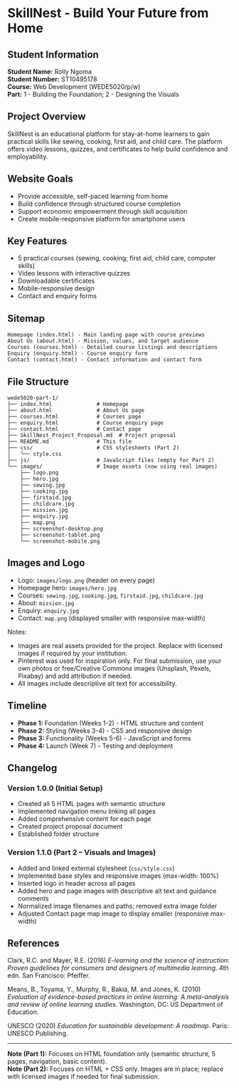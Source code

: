 # SkillNest - Build Your Future from Home

## Student Information
**Student Name:** Rolly Ngoma  
**Student Number:** ST10495178  
**Course:** Web Development (WEDE5020/p/w)  
**Part:** 1 - Building the Foundation; 2 - Designing the Visuals

## Project Overview

SkillNest is an educational platform for stay-at-home learners to gain practical skills like sewing, cooking, first aid, and child care. The platform offers video lessons, quizzes, and certificates to help build confidence and employability.

## Website Goals
- Provide accessible, self-paced learning from home
- Build confidence through structured course completion
- Support economic empowerment through skill acquisition
- Create mobile-responsive platform for smartphone users

## Key Features
- 5 practical courses (sewing, cooking, first aid, child care, computer skills)
- Video lessons with interactive quizzes
- Downloadable certificates
- Mobile-responsive design
- Contact and enquiry forms

## Sitemap
```
Homepage (index.html) - Main landing page with course previews
About Us (about.html) - Mission, values, and target audience
Courses (courses.html) - Detailed course listings and descriptions
Enquiry (enquiry.html) - Course enquiry form
Contact (contact.html) - Contact information and contact form
```

## File Structure
```
wede5020-part-1/
├── index.html              # Homepage
├── about.html              # About Us page
├── courses.html            # Courses page
├── enquiry.html            # Course enquiry page
├── contact.html            # Contact page
├── SkillNest_Project_Proposal.md  # Project proposal
├── README.md               # This file
├── css/                    # CSS stylesheets (Part 2)
│   └── style.css
├── js/                     # JavaScript files (empty for Part 2)
└── images/                 # Image assets (now using real images)
    ├── logo.png
    ├── hero.jpg
    ├── sewing.jpg
    ├── cooking.jpg
    ├── firstaid.jpg
    ├── childcare.jpg
    ├── mission.jpg
    ├── enquiry.jpg
    ├── map.png
    ├── screenshot-desktop.png
    ├── screenshot-tablet.png
    └── screenshot-mobile.png
```

## Images and Logo
- Logo: `images/logo.png` (header on every page)
- Homepage hero: `images/hero.jpg`
- Courses: `sewing.jpg`, `cooking.jpg`, `firstaid.jpg`, `childcare.jpg`
- About: `mission.jpg`
- Enquiry: `enquiry.jpg`
- Contact: `map.png` (displayed smaller with responsive max-width)

Notes:
- Images are real assets provided for the project. Replace with licensed images if required by your institution.
- Pinterest was used for inspiration only. For final submission, use your own photos or free/Creative Commons images (Unsplash, Pexels, Pixabay) and add attribution if needed.
- All images include descriptive alt text for accessibility.

## Timeline
- **Phase 1:** Foundation (Weeks 1-2) - HTML structure and content
- **Phase 2:** Styling (Weeks 3-4) - CSS and responsive design
- **Phase 3:** Functionality (Weeks 5-6) - JavaScript and forms
- **Phase 4:** Launch (Week 7) - Testing and deployment

## Changelog
### Version 1.0.0 (Initial Setup)
- Created all 5 HTML pages with semantic structure
- Implemented navigation menu linking all pages
- Added comprehensive content for each page
- Created project proposal document
- Established folder structure

### Version 1.1.0 (Part 2 – Visuals and Images)
- Added and linked external stylesheet (`css/style.css`)
- Implemented base styles and responsive images (max-width: 100%)
- Inserted logo in header across all pages
- Added hero and page images with descriptive alt text and guidance comments
- Normalized image filenames and paths; removed extra image folder
- Adjusted Contact page map image to display smaller (responsive max-width)

## References
Clark, R.C. and Mayer, R.E. (2016) *E-learning and the science of instruction: Proven guidelines for consumers and designers of multimedia learning*. 4th edn. San Francisco: Pfeiffer.

Means, B., Toyama, Y., Murphy, R., Bakia, M. and Jones, K. (2010) *Evaluation of evidence-based practices in online learning: A meta-analysis and review of online learning studies*. Washington, DC: US Department of Education.

UNESCO (2020) *Education for sustainable development: A roadmap*. Paris: UNESCO Publishing.

---

**Note (Part 1):** Focuses on HTML foundation only (semantic structure, 5 pages, navigation, basic content).  
**Note (Part 2):** Focuses on HTML + CSS only. Images are in place; replace with licensed images if needed for final submission.
